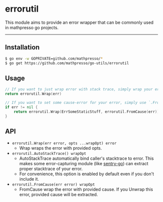 # errorutil

This module aims to provide an error wrapper that can be commonly used in mathpresso go projects.

---

## Installation

```bash
$ go env -w GOPRIVATE=github.com/mathpresso/*
$ go get https://github.com/mathpresso/go-utils/errorutil
```

## Usage

```go
// If you want to just wrap error with stack trace, simply wrap your error with .Wrap()
return errorutil.Wrap(err)

// If you want to set some cause-error for your error, simply use `.FromCause()` option
if err != nil {
	return errorutil.Wrap(ErrSomeStaticStuff, errorutil.FromCause(err))
}
```

## API

- `errorutil.Wrap(err error, opts ...wrapOpt) error`
  - Wrap wraps the error with provided opts.
- `errorutil.AutoStackTrace() wrapOpt`
  - AutoStackTrace automatically bind caller's stacktrace to error. This makes some error-capturing module (like [sentry-go](https://github.com/getsentry/sentry-go)) can extract proper stacktrace of your error.
  - For convenience, this option is enabled by default even if you don't include it.
- `errorutil.FromCause(err error) wrapOpt`
  - FromCause wrap the error with provided cause. If you Unwrap this error, provided cause will be extracted.